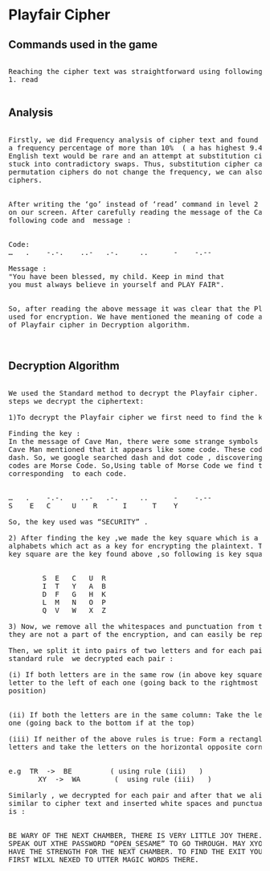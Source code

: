 # Playfair Cipher

## Commands used in the game
<pre> 
Reaching the cipher text was straightforward using following commands-  
1. read

</pre>
## Analysis

<pre>

Firstly, we did Frequency analysis of cipher text and found that no letter has
a frequency percentage of more than 10%  ( a has highest 9.44 %). Such skewed
English text would be rare and an attempt at substitution cipher indeed quickly gets
stuck into contradictory swaps. Thus, substitution cipher can be eliminated. Since
permutation ciphers do not change the frequency, we can also eliminate permutation
ciphers. 


After writing the ‘go’ instead of ‘read’ command in level 2 we found a message
on our screen. After carefully reading the message of the Cave Man. We found 
following code and  message :


Code:
…   .    -.-.    ..-   .-.     ..      -    -.--

Message :
"You have been blessed, my child. Keep in mind that 
you must always believe in yourself and PLAY FAIR".


So, after reading the above message it was clear that the Playfair cipher is
used for encryption. We have mentioned the meaning of code and how we find the key
of Playfair cipher in Decryption algorithm.


</pre>


## Decryption Algorithm

<pre>

We used the Standard method to decrypt the Playfair cipher. Using following
steps we decrypt the ciphertext:

1)To decrypt the Playfair cipher we first need to find the key.

Finding the key :
In the message of Cave Man, there were some strange symbols on the boulder.
Cave Man mentioned that it appears like some code. These codes mainly used dot and 
dash. So, we google searched dash and dot code , discovering we found that these
codes are Morse Code. So,Using table of Morse Code we find the following alphabet
corresponding  to each code.


…   .    -.-.    ..-   .-.     ..      -    -.--
S    E   C     U    R      I      T    Y

So, the key used was “SECURITY” .

2) After finding the key ,we made the key square which is a 5 x 5 grid of
alphabets which act as a key for encrypting the plaintext. The initial alphabets  in the
key square are the key found above ,so following is key square we made :


		S  E   C   U  R
		I  T   Y   A  B
		D  F   G   H  K
		L  M   N   O  P
		Q  V   W   X  Z

3) Now, we remove all the whitespaces and punctuation from the ciphertext, since
they are not a part of the encryption, and can easily be replaced after decryption.

Then, we split it into pairs of two letters and for each pair using following
standard rule  we decrypted each pair : 

(i) If both letters are in the same row (in above key square) : Take the the
letter to the left of each one (going back to the rightmost if at the leftmost
position)


(ii) If both the letters are in the same column: Take the letter above each
one (going back to the bottom if at the top) 

(iii) If neither of the above rules is true: Form a rectangle with the two
letters and take the letters on the horizontal opposite corner of the rectangle


e.g  TR  ->  BE         ( using rule (iii)   )
       XY  ->  WA        (  using rule (iii)   )

Similarly , we decrypted for each pair and after that we aligned each word
similar to cipher text and inserted white spaces and punctuation.So, the Decrypted text
is :


BE WARY OF THE NEXT CHAMBER, THERE IS VERY LITTLE JOY THERE.
SPEAK OUT XTHE PASSWORD “OPEN_SESAME” TO GO THROUGH. MAY XYOU
HAVE THE STRENGTH FOR THE NEXT CHAMBER. TO FIND THE EXIT YOU
FIRST WILXL NEXED TO UTTER MAGIC WORDS THERE. 
</pre>